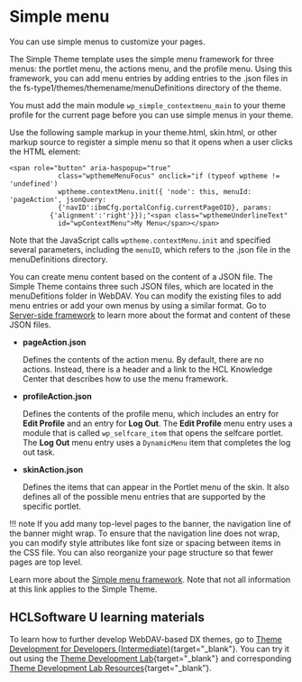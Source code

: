 # Simple menu

You can use simple menus to customize your pages.

The Simple Theme template uses the simple menu framework for three menus: the portlet menu, the actions menu, and the profile menu. Using this framework, you can add menu entries by adding entries to the .json files in the fs-type1/themes/themename/menuDefinitions directory of the theme.

You must add the main module `wp_simple_contextmenu_main` to your theme profile for the current page before you can use simple menus in your theme.

Use the following sample markup in your theme.html, skin.html, or other markup source to register a simple menu so that it opens when a user clicks the HTML element:

```
<span role="button" aria-haspopup="true"
            class="wpthemeMenuFocus" onclick="if (typeof wptheme != 'undefined')
            wptheme.contextMenu.init({ 'node': this, menuId: 'pageAction', jsonQuery:
            {'navID':ibmCfg.portalConfig.currentPageOID}, params:
          {'alignment':'right'}});"<span class="wpthemeUnderlineText"
            id="wpContextMenu">My Menu</span></span>
```

Note that the JavaScript calls `wptheme.contextMenu.init` and specified several parameters, including the `menuID`, which refers to the .json file in the menuDefinitions directory.

You can create menu content based on the content of a JSON file. The Simple Theme contains three such JSON files, which are located in the menuDefitions folder in WebDAV. You can modify the existing files to add menu entries or add your own menus by using a similar format. Go to [Server-side framework](../customizing_theme/menus/simple_menu_framework/themeopt_cust_serverframe.md#) to learn more about the format and content of these JSON files.

-   **pageAction.json**

    Defines the contents of the action menu. By default, there are no actions. Instead, there is a header and a link to the HCL Knowledge Center that describes how to use the menu framework.

-   **profileAction.json**

    Defines the contents of the profile menu, which includes an entry for **Edit Profile** and an entry for **Log Out**. The **Edit Profile** menu entry uses a module that is called `wp_selfcare_item` that opens the selfcare portlet. The **Log Out** menu entry uses a `DynamicMenu` item that completes the log out task.

-   **skinAction.json**

    Defines the items that can appear in the Portlet menu of the skin. It also defines all of the possible menu entries that are supported by the specific portlet.


!!! note
    If you add many top-level pages to the banner, the navigation line of the banner might wrap. To ensure that the navigation line does not wrap, you can modify style attributes like font size or spacing between items in the CSS file. You can also reorganize your page structure so that fewer pages are top level.

Learn more about the [Simple menu framework](../customizing_theme/menus/simple_menu_framework/index.md). Note that not all information at this link applies to the Simple Theme.

## HCLSoftware U learning materials

To learn how to further develop WebDAV-based DX themes, go to [Theme Development for Developers (Intermediate)](https://hclsoftwareu.hcltechsw.com/component/axs/?view=sso_config&id=3&forward=https%3A%2F%2Fhclsoftwareu.hcltechsw.com%2Fcourses%2Flesson%2F%3Fid%3D3462){target="_blank"}. You can try it out using the [Theme Development Lab](https://hclsoftwareu.hcltechsw.com/images/Lc4sMQCcN5uxXmL13gSlsxClNTU3Mjc3NTc4MTc2/DS_Academy/DX/Developer/HDX-DEV-200_Theme_Development.pdf){target="_blank"} and corresponding [Theme Development Lab Resources](https://hclsoftwareu.hcltechsw.com/images/Lc4sMQCcN5uxXmL13gSlsxClNTU3Mjc3NTc4MTc2/DS_Academy/DX/Developer/HDX-DEV-200_Theme_Development_Lab_Resources.zip){target="_blank”}.

